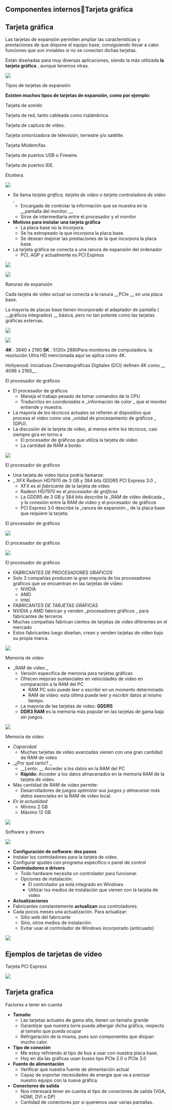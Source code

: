 ## Componentes internosTarjeta gráfica

## Tarjeta gráfica

Las tarjetas de expansión permiten ampliar las características y prestaciones de que dispone el equipo base, consiguiendo llevar a cabo funciones que son inviables si no se conectan dichas tarjetas\.

Están diseñadas para muy diversas aplicaciones, siendo la más utilizada  __la tarjeta gráfica__ , aunque tenemos otras\.

![](img/35%20Tarjeta%20grafica0.jpg)

Tipos de tarjetas de expansión

__Existen muchos tipos de tarjetas de expansión, como por ejemplo:__

Tarjeta de sonido

Tarjeta de red, tanto cableada como inalámbrica\.

Tarjeta de captura de vídeo\.

Tarjeta sintonizadora de televisión, terrestre y/o satélite\.

Tarjeta Módem/fax\.

Tarjeta de puertos USB o Firewire\.

Tarjeta de puertos IDE\.

Etcétera\.

![](img/35%20Tarjeta%20grafica1.jpg)

* Se llama  _tarjeta gráfica, tarjeta de vídeo o tarjeta controladora de vídeo_ ,
  * Encargada de controlar la información que se muestra en la  __pantalla del monitor\. __
  * Sirve de intermediaria entre el procesador y el monitor
* __Motivos para instalar una tarjeta gráfica__
  * La placa base no la incorpora\.
  * Se ha estropeado la que incorpora la placa base\.
  * Se desean mejorar las prestaciones de la que incorpora la placa base\.
* La tarjeta gráfica se conecta a una ranura de expansión del ordenador
  * PCI, AGP y actualmente es PCI Express

![](img/35%20Tarjeta%20grafica2.jpg)

![](img/35%20Tarjeta%20grafica3.jpg)

Ranuras de expansión

Cada tarjeta de video actual se conecta a la ranura  __PCIe __ en una placa base\.

La mayoría de placas base tienen incorporado el adaptador de pantalla \( __gráficos integrados\) __ básica, pero no tan potente como las tarjetas gráficas externas\.

![](img/35%20Tarjeta%20grafica4.png)

![](img/35%20Tarjeta%20grafica5.jpg)

__4K__ : 3840 x 2160  __5K__ : 5120x 2880Para monitores de computadora, la resolución Ultra HD mencionada aquí se aplica como 4K\.

Hollywood: Iniciativas Cinematográficas Digitales \(DCI\) definen 4K como __ 4096 x 2160__ \.

El procesador de gráficos

* El procesador de gráficos
  * Maneja el trabajo pesado de tomar comandos de la CPU
  * Traducirlos en  _coordenadas_  e  _información de color _ que el monitor entiende y muestra\.
* La mayoría de los técnicos actuales se refieren al dispositivo que procesa el video como una  _unidad de procesamiento de gráficos _ \(GPU\)\.
* La discusión de la tarjeta de video, al menos entre los técnicos, casi siempre gira en torno a
  * El procesador de gráficos que utiliza la tarjeta de video
  * La cantidad de RAM a bordo\.

![](img/35%20Tarjeta%20grafica6.jpg)

El procesador de gráficos

* Una tarjeta de video típica podría llamarse:
* _ XFX Radeon HD7970 de 3 GB y 384 bits GDDR5 PCI Express 3\.0 _
  * XFX es el  _fabricante_  de la tarjeta de video
  * Radeon HD7970 es el  _procesador de gráficos_
  * La GDDR5 de 3 GB y 384 bits describe la  _RAM de video dedicada _ y la conexión entre la RAM de video y el procesador de gráficos
  * PCI Express 3\.0 describe la  _ranura de expansión _ de la placa base que requiere la tarjeta\.

El procesador de gráficos

![](img/35%20Tarjeta%20grafica7.png)

El procesador de gráficos

![](img/35%20Tarjeta%20grafica8.png)

El procesador de gráficos

* _FABRICANTES DE PROCESADORES GRÁFICOS_
* Solo 3 compañías producen la gran mayoría de los procesadores gráficos que se encuentran en las tarjetas de video:
  * NVIDIA
  * AMD
  * Intel\.
* _FABRICANTES DE TARJETAS GRÁFICAS_
* NVIDIA y AMD fabrican y venden  _procesadores gráficos _ para fabricantes de terceros
* Muchas compañías fabrican cientos de tarjetas de video diferentes en el mercado
* Estos fabricantes luego diseñan, crean y venden tarjetas de video bajo su propia marca\.

![](img/35%20Tarjeta%20grafica9.png)

Memoria de video

* _RAM de video _
  * Versión específica de memoria para tarjetas gráficas
  * Ofrecen mejoras sustanciales en velocidades de video en comparación a la RAM del PC
    * RAM PC solo puede leer o escribir en un momento determinado
    * RAM de video: esta última puede leer y escribir datos al mismo tiempo\.
  * La mayoría de las tarjetas de video:  __GDDR5__
  * __DDR3 RAM__  es la memoria más popular en las tarjetas de gama baja sin juegos\.

![](img/35%20Tarjeta%20grafica10.png)

Memoria de video

* _Capacidad_
  * Muchas tarjetas de video avanzadas vienen con una gran cantidad de RAM de video
* _¿Por qué tanto? _
  * __Lento: __ Acceder a los datos en la RAM del PC
  * __Rápido:__  Acceder a los datos almacenados en la memoria RAM de la tarjeta de video\.
* Más cantidad de RAM de video permite:
  * Desarrolladores de juegos  _optimizar sus juegos y almacenar más datos_  esenciales en la RAM de video local\.
* _En la actualidad_
  * Mínimo 2 GB
  * Máximo 12 GB

![](img/35%20Tarjeta%20grafica11.png)

Software y drivers

![](img/35%20Tarjeta%20grafica12.jpg)

* __Configuración de software: dos pasos__
* Instalar los controladores para la tarjeta de video\.
* Configurar ajustes con programa específico o panel de control
* __Controladores o drivers__
  * Todo hardware necesita un controlador para funcionar\.
  * Opciones de instalación:
    * El controlador ya está integrado en Windows
    * Utilizar los medios de instalación que vienen con la tarjeta de video
* __Actualizaciones__
* Fabricantes constantemente  __actualizan__  sus controladores\.
* Cada pocos meses una actualización\. Para actualizar:
  * Sitio web del fabricante
  * Sino, otros medios de instalación\.
  * Evitar usar el controlador de Windows incorporado \(anticuado\)

![](img/35%20Tarjeta%20grafica13.png)

## Ejemplos de tarjetas de vídeo

Tarjeta PCI Express

![](img/35%20Tarjeta%20grafica14.png)

## Tarjeta grafica

Factores a tener en cuenta

* __Tamaño__
  * Las tarjetas actuales de gama alta, tienen un tamaño grande
  * Garantizar que nuestra torre pueda albergar dicha gráfica, respecto al tamaño que pueda ocupar
  * Refrigeración de la misma, pues son componentes que disipan mucho calor\.
* __Tipo de conexión__
  * Me estoy refiriendo al tipo de bus a usar con nuestra placa base\.
  * Hoy en día las gráficas usan buses tipo PCIe 2\.0 o PCIe 3\.0
* __Fuente de alimentación__
  * Verificar que nuestra fuente de alimentación actual
  * Capaz de soportar necesidades de energía que va a precisar nuestro equipo con la nueva gráfica\.
* __Conectores de salida__
  * Nos interesará tener en cuenta el tipo de conectores de salida \(VGA, HDMI, DVI o DP\)
  * Cantidad de conectores por si queremos usar varias pantallas\.

